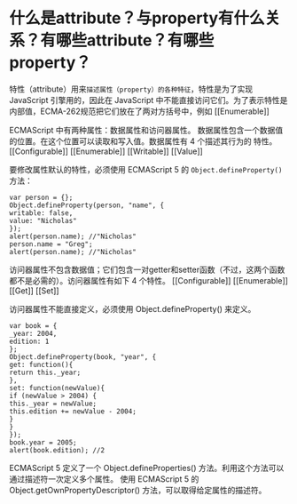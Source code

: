 # 什么是attribute？与property有什么关系？有哪些attribute？有哪些property？

特性（attribute）用来`描述属性（property）的各种特征`，特性是为了实现 JavaScript 引擎用的，因此在 JavaScript 中不能直接访问它们。为了表示特性是内部值，ECMA-262规范把它们放在了两对方括号中，例如 [[Enumerable]]

ECMAScript 中有两种属性：数据属性和访问器属性。
数据属性包含一个数据值的位置。在这个位置可以读取和写入值。数据属性有 4 个描述其行为的
特性。
[[Configurable]] 
[[Enumerable]] 
[[Writable]] 
[[Value]] 

要修改属性默认的特性，必须使用 ECMAScript 5 的 `Object.defineProperty()` 方法：
```
var person = {};
Object.defineProperty(person, "name", {
writable: false,
value: "Nicholas"
});
alert(person.name); //"Nicholas"
person.name = "Greg";
alert(person.name); //"Nicholas"
```

访问器属性不包含数据值；它们包含一对getter和setter函数（不过，这两个函数都不是必需的）。访问器属性有如下 4 个特性。
[[Configurable]]
[[Enumerable]] 
[[Get]] 
[[Set]]

访问器属性不能直接定义，必须使用 Object.defineProperty() 来定义。
```
var book = {
_year: 2004,
edition: 1
};
Object.defineProperty(book, "year", {
get: function(){
return this._year;
},
set: function(newValue){
if (newValue > 2004) {
this._year = newValue;
this.edition += newValue - 2004;
}
}
});
book.year = 2005;
alert(book.edition); //2
```
ECMAScript 5 定义了一个 Object.defineProperties() 方法。利用这个方法可以通过描述符一次定义多个属性。
使用 ECMAScript 5 的 Object.getOwnPropertyDescriptor() 方法，可以取得给定属性的描述符。